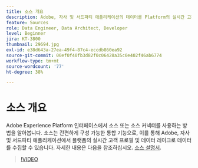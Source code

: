 ```yaml
---
title: 소스 개요
description: Adobe, 자사 및 서드파티 애플리케이션의 데이터를 Platform의 실시간 고객 프로필 및 데이터 레이크로 손쉽게 수집하는 방법에 대해 알아봅니다.
feature: Sources
role: Data Engineer, Data Architect, Developer
level: Beginner
jira: KT-3800
thumbnail: 29694.jpg
exl-id: e38d643a-27ea-49f4-87c4-eccdb860ea92
source-git-commit: 00ef0f40fb3d82f0c06428a35c0e402f46ab6774
workflow-type: tm+mt
source-wordcount: '77'
ht-degree: 38%

---
```


# 소스 개요

Adobe Experience Platform 인터페이스에서 소스 또는 소스 커넥터를 사용하는 방법을 알아봅니다. 소스는 간편하게 구성 가능한 통합 기능으로, 이를 통해 Adobe, 자사 및 서드파티 애플리케이션에서 플랫폼의 실시간 고객 프로필 및 데이터 레이크로 데이터를 수집할 수 있습니다. 자세한 내용은 다음을 참조하십시오. [소스 설명서](https://experienceleague.adobe.com/docs/experience-platform/sources/home.html?lang=ko).

>[!VIDEO](https://video.tv.adobe.com/v/29694?learn=on)
